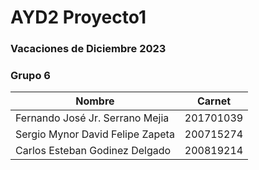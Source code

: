 # AYD2 Proyecto1 
### Vacaciones de Diciembre 2023

### Grupo 6

| Nombre                            | Carnet     |
| --------------------------------- | ---------- |
| Fernando José Jr. Serrano Mejia   | 201701039  |
| Sergio Mynor David Felipe Zapeta  | 200715274  |
| Carlos Esteban Godinez Delgado    | 200819214  |
